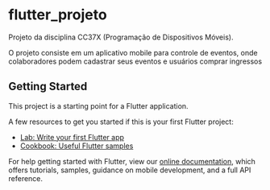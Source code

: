 # flutter_projeto

Projeto da disciplina CC37X (Programação de Dispositivos Móveis).

O projeto consiste em um aplicativo mobile para controle de eventos, onde colaboradores podem cadastrar seus eventos e usuários comprar ingressos

## Getting Started

This project is a starting point for a Flutter application.

A few resources to get you started if this is your first Flutter project:

- [Lab: Write your first Flutter app](https://flutter.dev/docs/get-started/codelab)
- [Cookbook: Useful Flutter samples](https://flutter.dev/docs/cookbook)

For help getting started with Flutter, view our
[online documentation](https://flutter.dev/docs), which offers tutorials,
samples, guidance on mobile development, and a full API reference.
